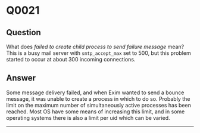 Q0021
=====

Question
--------

What does *failed to create child process to send failure message* mean?
This is a busy mail server with `smtp_accept_max` set to 500, but this
problem started to occur at about 300 incoming connections.

Answer
------

Some message delivery failed, and when Exim wanted to send a bounce
message, it was unable to create a process in which to do so. Probably
the limit on the maximum number of simultaneously active processes has
been reached. Most OS have some means of increasing this limit, and in
some operating systems there is also a limit per uid which can be
varied.

* * * * *
